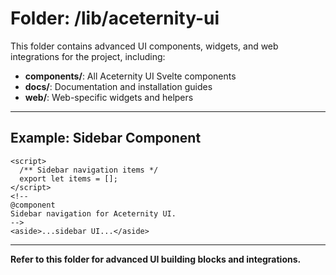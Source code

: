 # Folder: /lib/aceternity-ui

This folder contains advanced UI components, widgets, and web integrations for the project, including:
- **components/**: All Aceternity UI Svelte components
- **docs/**: Documentation and installation guides
- **web/**: Web-specific widgets and helpers

---

## Example: Sidebar Component
```svelte
<script>
  /** Sidebar navigation items */
  export let items = [];
</script>
<!--
@component
Sidebar navigation for Aceternity UI.
-->
<aside>...sidebar UI...</aside>
```

---

**Refer to this folder for advanced UI building blocks and integrations.**
